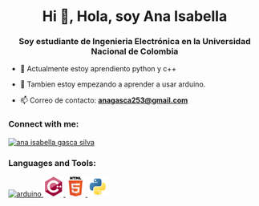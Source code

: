 <h1 align="center">Hi 👋, Hola, soy Ana Isabella</h1>
<h3 align="center">Soy estudiante de Ingenieria Electrónica en la Universidad Nacional de Colombia</h3>


- 🌱 Actualmente estoy aprendiento python y c++
- 🔭 Tambien estoy empezando a aprender a usar arduino.

- 📫 Correo de contacto: **anagasca253@gmail.com**

<h3 align="left">Connect with me:</h3>
<p align="left">
<a href="https://linkedin.com/in/ana isabella gasca silva" target="blank"><img align="center" src="https://raw.githubusercontent.com/rahuldkjain/github-profile-readme-generator/master/src/images/icons/Social/linked-in-alt.svg" alt="ana isabella gasca silva" height="30" width="40" /></a>
</p>

<h3 align="left">Languages and Tools:</h3>
<p align="left"> <a href="https://www.arduino.cc/" target="_blank" rel="noreferrer"> <img src="https://cdn.worldvectorlogo.com/logos/arduino-1.svg" alt="arduino" width="40" height="40"/> </a> <a href="https://www.w3schools.com/cpp/" target="_blank" rel="noreferrer"> <img src="https://raw.githubusercontent.com/devicons/devicon/master/icons/cplusplus/cplusplus-original.svg" alt="cplusplus" width="40" height="40"/> </a> <a href="https://www.w3.org/html/" target="_blank" rel="noreferrer"> <img src="https://raw.githubusercontent.com/devicons/devicon/master/icons/html5/html5-original-wordmark.svg" alt="html5" width="40" height="40"/> </a> <a href="https://www.python.org" target="_blank" rel="noreferrer"> <img src="https://raw.githubusercontent.com/devicons/devicon/master/icons/python/python-original.svg" alt="python" width="40" height="40"/> </a> </p>
